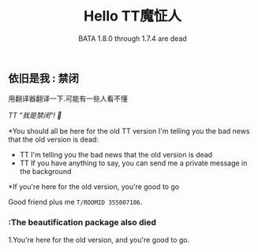 <header>

# Hello TT魔怔人

BATA 1.8.0 through 1.7.4 are dead

</header>

## 依旧是我 : 禁闭

用翻译器翻译一下.可能有一些人看不懂

_TT "我是禁闭"! :wave:_

*You should all be here for the old TT version I'm telling you the bad news that the old version is dead:

- TT  I'm telling you the bad news that the old version is dead
- TT If you have anything to say, you can send me a private message in the background

*If you're here for the old version, you're good to go


Good friend plus me `T/ROOMID 355007106`.

### :The beautification package also died

1.You're here for the old version, and you're good to go.


</footer>
